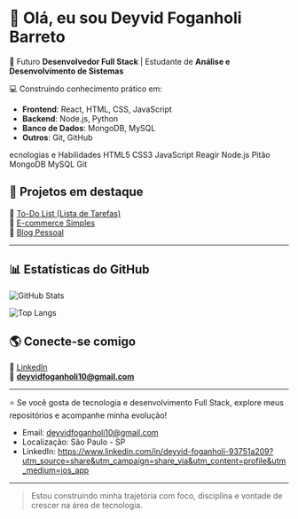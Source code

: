 # 👋 Olá, eu sou Deyvid Foganholi Barreto  

🎯 Futuro **Desenvolvedor Full Stack** | Estudante de **Análise e Desenvolvimento de Sistemas**  

💻 Construindo conhecimento prático em:  
- **Frontend**: React, HTML, CSS, JavaScript  
- **Backend**: Node.js, Python  
- **Banco de Dados**: MongoDB, MySQL  
- **Outros**: Git, GitHub  

ecnologias e Habilidades
HTML5 CSS3 JavaScript Reagir Node.js Pitão MongoDB MySQL Git

## 🚀 Projetos em destaque  

🔹 [To-Do List (Lista de Tarefas)](https://github.com/deyvidfoganholi10/to-do-list)  
🔹 [E-commerce Simples](https://github.com/deyvidfoganholi10/ecommerce-simples)  
🔹 [Blog Pessoal](https://github.com/deyvidfoganholi10/blog-pessoal)  

---

## 📊 Estatísticas do GitHub  

![GitHub Stats](https://github-readme-stats.vercel.app/api?username=deyvidfoganholi10&show_icons=true&theme=dracula)  

![Top Langs](https://github-readme-stats.vercel.app/api/top-langs/?username=deyvidfoganholi10&layout=compact&theme=draccula)



## 🌎 Conecte-se comigo  

🔗 [LinkedIn](https://www.linkedin.com/in/deyvid-foganholi-93751a209)  
📧 **deyvidfoganholi10@gmail.com**  

---

⭐ Se você gosta de tecnologia e desenvolvimento Full Stack, explore meus repositórios e acompanhe minha evolução!




- Email: deyvidfoganholi10@gmail.com  
- Localização: São Paulo - SP  
- LinkedIn: https://www.linkedin.com/in/deyvid-foganholi-93751a209?utm_source=share&utm_campaign=share_via&utm_content=profile&utm_medium=ios_app

---

> Estou construindo minha trajetória com foco, disciplina e vontade de crescer na área de tecnologia.

